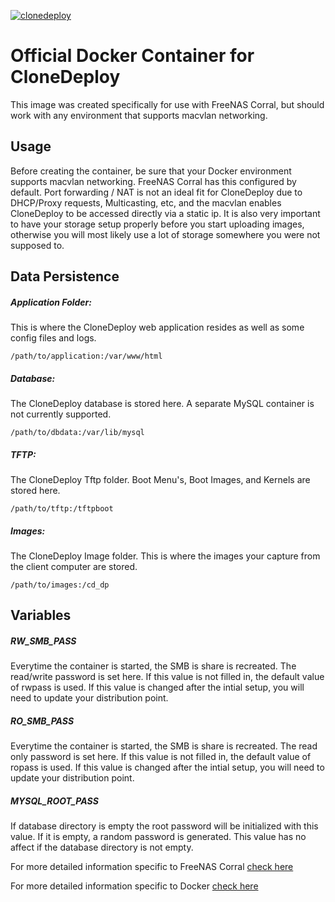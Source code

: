 [appurl]: https://clonedeploy.org/
[![clonedeploy](https://clonedeploy.org/wp-content/uploads/2016/05/wds.png)][appurl]

# Official Docker Container for CloneDeploy

This image was created specifically for use with FreeNAS Corral, but should work with any environment that supports macvlan networking.

## Usage

Before creating the container, be sure that your Docker environment supports macvlan networking.  FreeNAS Corral has this configured by default.  Port forwarding / NAT is not an ideal fit for CloneDeploy due to DHCP/Proxy requests, Multicasting, etc, and the macvlan enables CloneDeploy to be accessed directly via a static ip.  It is also very important to have your storage setup properly before you start uploading images, otherwise you will most likely use a lot of storage somewhere you were not supposed to.

## Data Persistence
##### Application Folder: 
This is where the CloneDeploy web application resides as well as some config files and logs.
```
/path/to/application:/var/www/html
```

##### Database: 
The CloneDeploy database is stored here.  A separate MySQL container is not currently supported.
```
/path/to/dbdata:/var/lib/mysql
```

##### TFTP: 
The CloneDeploy Tftp folder.  Boot Menu's, Boot Images, and Kernels are stored here.
```
/path/to/tftp:/tftpboot
```

##### Images: 
The CloneDeploy Image folder.  This is where the images your capture from the client computer are stored.
```
/path/to/images:/cd_dp
```

## Variables
##### RW_SMB_PASS
Everytime the container is started, the SMB is share is recreated.  The read/write password is set here.  If this value is not filled in, the default value of rwpass is used.  If this value is changed after the intial setup, you will need to update your distribution point.
##### RO_SMB_PASS
Everytime the container is started, the SMB is share is recreated.  The read only password is set here.  If this value is not filled in, the default value of ropass is used.  If this value is changed after the intial setup, you will need to update your distribution point.
##### MYSQL_ROOT_PASS
If database directory is empty the root password will be initialized with this value.  If it is empty, a random password is generated.  This value has no affect if the database directory is not empty.

For more detailed information specific to FreeNAS Corral [check here](http://clonedeploy.org/docs/install-on-freenas-corral/)

For more detailed information specific to Docker [check here](http://clonedeploy.org/docs/install-with-docker/)

